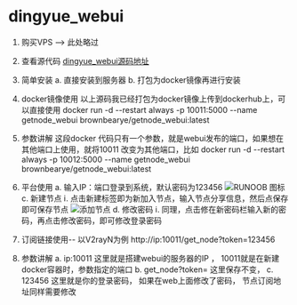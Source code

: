 # dingyue_webui
1.  购买VPS  --> 此处略过 
2.  查看源代码 
[dingyue_webui源码地址](https://github.com/hai125698/dingyue_webui)
 
3.  简单安装 
  a. 直接安装到服务器
  b. 打包为docker镜像再进行安装
4.  docker镜像使用
以上源码我已经打包为docker镜像上传到dockerhub上，可以直接使用 
docker run -d --restart always -p 10011:5000 --name getnode_webui brownbearye/getnode_webui:latest
 
5.  参数讲解
这段docker 代码只有一个参数，就是webui发布的端口，如果想在其他端口上使用，就将10011 改变为其他端口，比如 
docker run -d --restart always -p 10012:5000 --name getnode_webui brownbearye/getnode_webui:latest
 
6.  平台使用 
  a.  输入IP：端口登录到系统，默认密码为123456  ![RUNOOB 图标](https://tc.vless.vip/i/2023/12/16/s4c2fi.png)
  c. 新建节点
    ⅰ. 点击新建标签即为新加入节点，输入节点分享信息，然后点保存即可保存节点 ![添加节点](https://tc.vless.vip/i/2023/12/16/s4cczl.png) 
  d. 修改密码
    ⅰ. 同理，点击修在新密码栏输入新的密码，再点击修改密码，即可修改登录密码
8. 订阅链接使用-- 以V2rayN为例 
http://ip:10011/get_node?token=123456
9.  参数讲解 
  a. ip:10011   这里就是搭建webui的服务器的IP ， 10011就是在新建docker容器时，参数指定的端口
  b. get_node?token=    这里保存不变，
  c. 123456    这里就是你的登录密码， 如果在web上面修改了密码， 节点订阅地址同样需要修改
